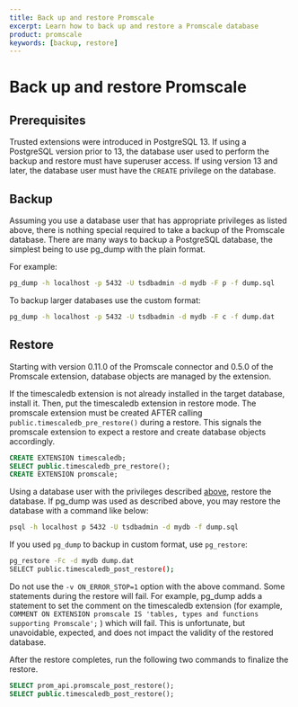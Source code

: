 ```yaml
---
title: Back up and restore Promscale
excerpt: Learn how to back up and restore a Promscale database
product: promscale
keywords: [backup, restore]
---
```


# Back up and restore Promscale

## Prerequisites

Trusted extensions were introduced in PostgreSQL 13. If using a PostgreSQL 
version prior to 13, the database user used to perform the backup and restore 
must have superuser access. If using version 13 and later, the database user 
must have the `CREATE` privilege on the database.

## Backup

Assuming you use a database user that has appropriate privileges as listed 
above, there is nothing special required to take a backup of the Promscale 
database. There are many ways to backup a PostgreSQL database, the simplest 
being to use pg_dump with the plain format.

For example:

```bash
pg_dump -h localhost -p 5432 -U tsdbadmin -d mydb -F p -f dump.sql
```
To backup larger databases use the custom format:

```bash
pg_dump -h localhost -p 5432 -U tsdbadmin -d mydb -F c -f dump.dat
```
## Restore

Starting with version 0.11.0 of the Promscale connector and 0.5.0 of the 
Promscale extension, database objects are managed by the extension.

If the timescaledb extension is not already installed in the target database, 
install it. Then, put the timescaledb extension in restore mode. The promscale 
extension must be created AFTER calling `public.timescaledb_pre_restore()` 
during a restore. This signals the promscale extension to expect a restore and 
create database objects accordingly.

```sql
CREATE EXTENSION timescaledb;
SELECT public.timescaledb_pre_restore();
CREATE EXTENSION promscale;
```

Using a database user with the privileges described [above][prerequisites],
restore the database. If pg_dump was used as described above, you may restore
the database with a command like below:

```bash
psql -h localhost p 5432 -U tsdbadmin -d mydb -f dump.sql
```
If you used `pg_dump` to backup in custom format, use `pg_restore`:
```bash
pg_restore -Fc -d mydb dump.dat
SELECT public.timescaledb_post_restore();
```

Do not use the `-v ON_ERROR_STOP=1` option with the above command. Some 
statements during the restore will fail. For example, pg_dump adds a statement
to set the comment on the timescaledb extension (for example,
`COMMENT ON EXTENSION promscale IS 'tables, types and functions supporting Promscale';`
) which will fail. This is unfortunate, but unavoidable, expected, and does not impact 
the validity of the restored database.

After the restore completes, run the following two commands to finalize the
restore.

```sql
SELECT prom_api.promscale_post_restore();
SELECT public.timescaledb_post_restore();
```

[prerequisites]: #prerequisites
